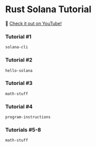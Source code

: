 # Rust Solana Tutorial

:movie_camera: [Check it out on YouTube!](https://www.youtube.com/playlist?list=PLUBKxx7QjtVk9cVT9VaTtoDKivyWuLZZf)

### Tutorial #1
```shell
solana-cli
```

### Tutorial #2
```shell
hello-solana
```

### Tutorial #3
```shell
math-stuff
```

### Tutorial #4
```shell
program-instructions
```

### Tutorials #5-8
```shell
math-stuff
```
